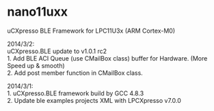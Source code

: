nano11uxx
=========

uCXpresso BLE Framework for LPC11U3x (ARM Cortex-M0)

2014/3/2:<br/>
    uCXpresso.BLE update to v1.0.1 rc2<br/>
    1. Add BLE ACI Queue (use CMailBox class) buffer for Hardware. (More Speed up & smooth)<br/>
    2. Add post member function in CMailBox class.<br/>

2014/3/1:<br/>
    1. uCXpresso.BLE framework build by GCC 4.8.3 <br/>
    2. Update ble examples projects XML with LPCXpresso v7.0.0 <br/>
